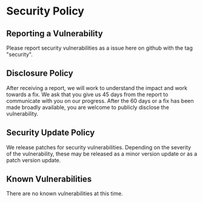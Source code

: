 # Security Policy

## Reporting a Vulnerability

Please report security vulnerabilities as a issue here on github with the tag "security".

## Disclosure Policy

After receiving a report, we will work to understand the impact and work towards a fix. We ask that you give us 45 days from the report to communicate with you on our progress. After the 60 days or a fix has been made broadly available, you are welcome to publicly disclose the vulnerability.

## Security Update Policy

We release patches for security vulnerabilities. Depending on the severity of the vulnerability, these may be released as a minor version update or as a patch version update.

## Known Vulnerabilities

There are no known vulnerabilities at this time.

